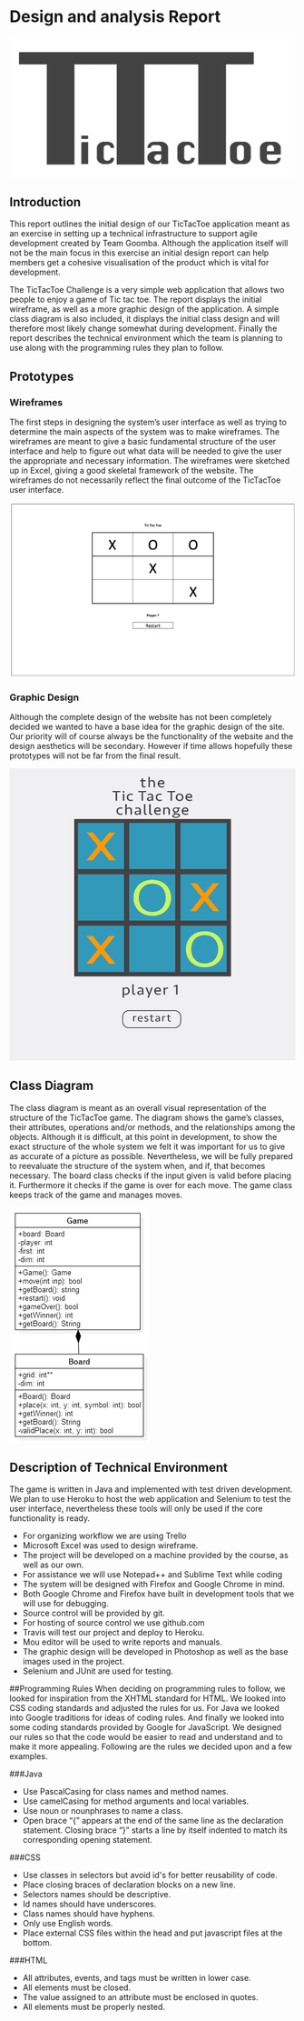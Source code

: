 # Design and analysis Report

![Logo](/Reports/images/tictactoe_logo.png)

## Introduction

This report outlines the initial design of our TicTacToe application meant as an exercise in setting up a technical infrastructure to support agile development created by Team Goomba. Although the application itself will not be the main focus in this exercise an initial design report can help members get a cohesive visualisation of the product which is vital for development.

The TicTacToe Challenge is a very simple web application that allows two people to enjoy a game of Tic tac toe. The report displays the initial wireframe, as well as a more graphic design of the application. A simple class diagram is also included, it displays the initial class design and will therefore most likely change somewhat during development. Finally the report describes the technical environment which the team is planning to use along with the programming rules they plan to follow.
## Prototypes
### Wireframes
The first steps in designing the system’s user interface as well as trying to determine the main aspects
of the system was to make wireframes. The wireframes are meant to give a basic fundamental structure
of the user interface and help to figure out what data will be needed to give the user the appropriate
and necessary information. The wireframes were sketched up in Excel,
giving a good skeletal framework of the website. The wireframes do not necessarily reflect the final
outcome of the TicTacToe user interface.

![Wireframe](/Reports/images/Wireframe.png) 
### Graphic Design
Although the complete design of the website has not been completely decided we wanted to have a base idea for the graphic design of the site. Our priority will of course always be the functionality of the website and the design aesthetics will be secondary. However if time allows hopefully these prototypes will not be far from the final result.

![Graphic Design](/Reports/images/TicTacToeGraphicDesign.png) 
## Class Diagram
The class diagram is meant as an overall visual representation of the structure of the TicTacToe game. The diagram shows the game’s classes, their attributes, operations and/or methods, and the relationships among the objects. Although it is difficult, at this point in development, to show the exact structure of the whole system we felt it was important for us to give as accurate of a picture as possible. Nevertheless, we will be fully prepared to reevaluate the structure of the system when, and if, that becomes necessary.
The board class checks if the input given is valid before placing it. Furthermore it checks if the game is over for each move. The game class keeps track of the game and manages moves.

![Class Diagram](/Reports/Classdiagram/class-diagram.png) 
## Description of Technical Environment
The game is written in Java and implemented with test driven development. We plan to use Heroku to host the web application and Selenium to test the user interface, nevertheless these tools will only be used if the core functionality is ready.

* For organizing workflow we are using Trello
* Microsoft Excel was used to design wireframe.
* The project will be developed on a machine provided by the course, as well as our own.
* For assistance we will use Notepad++ and Sublime Text while coding
* The system will be designed with Firefox and Google Chrome in mind.
* Both Google Chrome and Firefox have built in development tools that we will use for debugging.
* Source control will be provided by git.
* For hosting of source control we use github.com
* Travis will test our project and deploy to Heroku.
* Mou editor will be used to write reports and manuals.
* The graphic design will be developed in Photoshop as well as the base images used in the project.
* Selenium and JUnit are used for testing.

##Programming Rules
When deciding on programming rules to follow, we looked for inspiration from the XHTML standard for HTML. We looked into CSS coding standards and adjusted the rules for us. For Java we looked into Google traditions for ideas of coding rules. And finally we looked into some coding standards provided by Google for JavaScript. We designed our rules so that the code would be easier to read and understand and to make it more appealing. Following are the rules we decided upon and a few examples.

###Java
* Use PascalCasing for class names and method names.
* Use camelCasing for method arguments and local variables.
* Use noun or nounphrases to name a class.
* Open brace “{” appears at the end of the same line as the declaration statement. Closing brace “}” starts a line by itself indented to match its corresponding opening statement.

###CSS
* Use classes in selectors but avoid id's for better reusability of code.
* Place closing braces of declaration blocks on a new line.
* Selectors names should be descriptive.
* Id names should have underscores.
* Class names should have hyphens.
* Only use English words.
* Place external CSS files within the head and put javascript files at the bottom.

###HTML
* All attributes, events, and tags must be written in lower case.
* All elements must be closed.
* The value assigned to an attribute must be enclosed in quotes.
* All elements must be properly nested.
